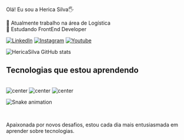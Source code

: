 Olá! Eu sou a Herica Silva🖐 

 🔭 Atualmente trabalho na área de Logística  
 🌱 Estudando FrontEnd Developer 
 
 [![LinkedIn](https://img.shields.io/badge/LinkedIn-0077B5?style=for-the-badge&logo=linkedin&logoColor=white)](https://nl.linkedin.com/in/herica-leny-pereira-da-silva-4630b939)
[![Instagram](https://img.shields.io/badge/Instagram-E4405F?style=for-the-badge&logo=instagram&logoColor=white)](https://www.instagram.com/herica_van_passel/)
[![Youtube](https://img.shields.io/badge/YouTube-FF0000?style=for-the-badge&logo=youtube&logoColor=white)](https://www.youtube.com/@hericalenypereiradasilva154)

![HericaSilva GitHub stats](https://github-readme-stats.vercel.app/api?username=HericaSilva&show_icons=true&theme=radical)

## Tecnologias que estou aprendendo

<div style="display: inline_block"><br/>
<img alt="center" alt="Css3" src="https://img.shields.io/badge/CSS3-1572B6?style=for-the-badge&logo=css3&logoColor=white" />
<img alt="center" alt="html5" src="https://img.shields.io/badge/HTML5-E34F26?style=for-the-badge&logo=html5&logoColor=white" />
<img alt="center" alt="Javascript" src="https://img.shields.io/badge/JavaScript-F7DF1E?style=for-the-badge&logo=javascript&logoColor=black" />
 
 ![Snake animation](https://github.com/HericaSilva/HericaSilva/blob/output/github-contribution-grid-snake.svg)
 
<div><br/>

Apaixonada por novos desafios, estou cada dia mais entusiasmada em aprender sobre tecnologias. 
